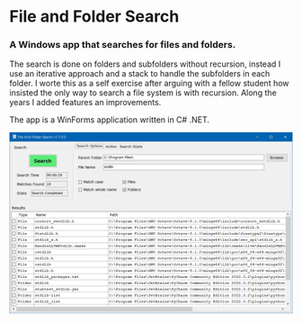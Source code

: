 # File and Folder Search

### A Windows app that searches for files and folders.

The search is done on folders and subfolders without recursion, instead I use an iterative approach and a stack to handle the subfolders in each folder.
I worte this as a self exercise after arguing with a fellow student how insisted the only way to search a file system is with recursion. Along the years I added features an improvements.

The app is a WinForms application written in C# .NET.

![App Screenshot](./Images/App_Screenshot.png)
